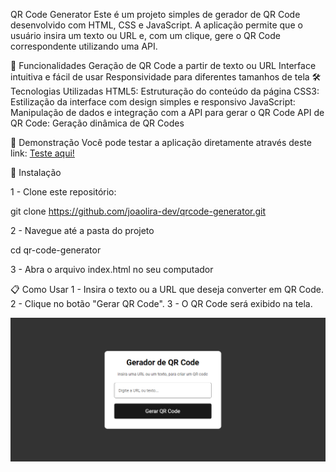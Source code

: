 QR Code Generator
Este é um projeto simples de gerador de QR Code desenvolvido com HTML, CSS e JavaScript. A aplicação permite que o usuário insira um texto ou URL e, com um clique, gere o QR Code correspondente utilizando uma API.

🚀 Funcionalidades
Geração de QR Code a partir de texto ou URL
Interface intuitiva e fácil de usar
Responsividade para diferentes tamanhos de tela
🛠️ Tecnologias Utilizadas
HTML5: Estruturação do conteúdo da página
CSS3: Estilização da interface com design simples e responsivo
JavaScript: Manipulação de dados e integração com a API para gerar o QR Code
API de QR Code: Geração dinâmica de QR Codes

🔗 Demonstração
Você pode testar a aplicação diretamente através deste link:
<a href="https://joaovictorlira.github.io/joaolira.github.io/">Teste aqui!<a/>

🔧 Instalação

1 - Clone este repositório:

git clone https://github.com/joaolira-dev/qrcode-generator.git

2 - Navegue até a pasta do projeto

cd qr-code-generator

3 -  Abra o arquivo index.html no seu computador

📋 Como Usar
1 - Insira o texto ou a URL que deseja converter em QR Code.
2 - Clique no botão "Gerar QR Code".
3 - O QR Code será exibido na tela.


![Imagem do Gerador](assets/screenshot.png)


